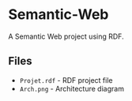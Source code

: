 # Semantic-Web

A Semantic Web project using RDF.

## Files

- `Projet.rdf` - RDF project file
- `Arch.png` - Architecture diagram
